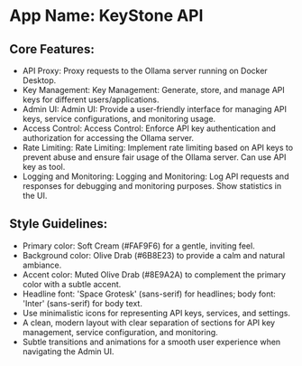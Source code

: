 # **App Name**: KeyStone API

## Core Features:

- API Proxy: Proxy requests to the Ollama server running on Docker Desktop.
- Key Management: Key Management: Generate, store, and manage API keys for different users/applications.
- Admin UI: Admin UI: Provide a user-friendly interface for managing API keys, service configurations, and monitoring usage.
- Access Control: Access Control: Enforce API key authentication and authorization for accessing the Ollama server.
- Rate Limiting: Rate Limiting: Implement rate limiting based on API keys to prevent abuse and ensure fair usage of the Ollama server. Can use API key as tool.
- Logging and Monitoring: Logging and Monitoring: Log API requests and responses for debugging and monitoring purposes. Show statistics in the UI.

## Style Guidelines:

- Primary color: Soft Cream (#FAF9F6) for a gentle, inviting feel.
- Background color: Olive Drab (#6B8E23) to provide a calm and natural ambiance.
- Accent color: Muted Olive Drab (#8E9A2A) to complement the primary color with a subtle accent.
- Headline font: 'Space Grotesk' (sans-serif) for headlines; body font: 'Inter' (sans-serif) for body text.
- Use minimalistic icons for representing API keys, services, and settings.
- A clean, modern layout with clear separation of sections for API key management, service configuration, and monitoring.
- Subtle transitions and animations for a smooth user experience when navigating the Admin UI.